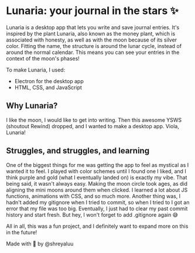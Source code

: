# Lunaria: your journal in the stars ✨

Lunaria is a desktop app that lets you write and save journal entries. It's inspired by the plant Lunaria, also known as the money plant, which is associated with honesty, as well as with the moon because of its silver color. Fitting the name, the structure is around the lunar cycle, instead of around the normal calendar. This means you can see your entries in the context of the moon's phases!

To make Lunaria, I used:
- Electron for the desktop app
- HTML, CSS, and JavaScript

## Why Lunaria?
I like the moon, I would like to get into writing. Then this awesome YSWS (shoutout Rewind) dropped, and I wanted to make a desktop app. Viola, Lunaria!


## Struggles, and struggles, and learning
One of the biggest things for me was getting the app to feel as mystical as I wanted it to feel. I played with color schemes until I found one I liked, and I think purple and gold (what I eventually landed on) is exactly my vibe. That being said, it wasn't always easy. Making the moon circle took ages, as did aligning the mini moons around them when clicked. I learned a lot about JS functions, animations with CSS, and so much more. Another thing was, I hadn't added my gitignore when I tried to commit, so when I tried to I got an error that my file was too big. Eventually, I just had to clear my past commit history and start fresh. But hey, I won't forget to add .gitignore again 😅

All in all, this was a fun project, and I definitely want to expand more on this in the future! 

Made with 💖 by @shreyaluu
